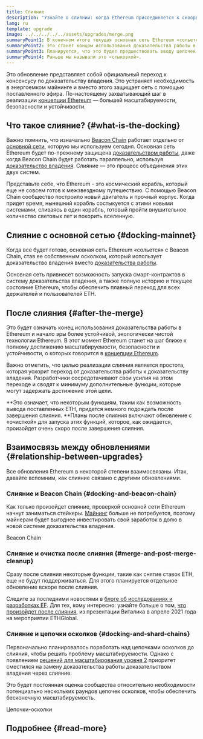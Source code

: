 ```yaml
---
title: Слияние
description: "Узнайте о слиянии: когда Ethereum присоединяется к скоординированной системе доказательства владения Beacon Chain."
lang: ru
template: upgrade
image: ../../../../../assets/upgrades/merge.png
summaryPoint1: В конечном итоге текущая основная сеть Ethereum «сольется» с системой доказательства владения.
summaryPoint2: Это станет концом использования доказательства работы в Ethereum и ознаменует полный переход на доказательство владения.
summaryPoint3: Планируется, что это будет предшествовать вводу цепочек-осколков.
summaryPoint4: Раньше мы называли это «стыковкой».
---
```


<UpgradeStatus dateKey="page-upgrades-merge-date">
  Это обновление представляет собой официальный переход к консенсусу по доказательству владения. Это устраняет необходимость в энергоемком майнинге и вместо этого защищает сеть с помощью поставленного эфира. По-настоящему захватывающий шаг в реализации <a href="/upgrades/vision/">концепции Ethereum</a> — большей масштабируемости, безопасности и устойчивости.
</UpgradeStatus>

## Что такое слияние? {#what-is-the-docking}

Важно помнить, что изначально [Beacon Chain](/upgrades/beacon-chain/) работает отдельно от [основной сети](/glossary/#mainnet), которую мы используем сегодня. Основная сеть Ethereum будет по-прежнему защищена [доказательством работы](/developers/docs/consensus-mechanisms/pow/), даже когда Beacon Chain будет работать параллельно, используя [доказательство владения](/developers/docs/consensus-mechanisms/pos/). Слияние — это процесс объединения этих двух систем.

Представьте себе, что Ethereum - это космический корабль, который еще не совсем готов к межзвездному путешествию. С помощью Beacon Chain сообщество построило новый двигатель и прочный корпус. Когда придет время, нынешний корабль состыкуется с этими новыми системами, сливаясь в один корабль, готовый пройти внушительное количество световых лет и покорить вселенную.

## Слияние с основной сетью {#docking-mainnet}

Когда все будет готово, основная сеть Ethereum «сольется» с Beacon Chain, став ее собственным осколком, который использует доказательство владения вместо [доказательства работы](/developers/docs/consensus-mechanisms/pow/).

Основная сеть привнесет возможность запуска смарт-контрактов в систему доказательства владения, а также полную историю и текущее состояние Ethereum, чтобы обеспечить плавный переход для всех держателей и пользователей ETH.

## После слияния {#after-the-merge}

Это будет означать конец использования доказательства работы в Ethereum и начало эры более устойчивой, экологически чистой технологии Ethereum. В этот момент Ethereum станет на шаг ближе к полному достижению масштабируемости, безопасности и устойчивости, о которых говорится в [концепции Ethereum](/upgrades/vision/).

Важно отметить, что целью реализации слияния является простота, которая ускорит переход от доказательства работы к доказательству владения. Разработчики сосредотачивают свои усилия на этом переходе и сводят к минимуму дополнительные функции, которые могут задержать достижение этой цели.

**Это означает, что некоторым функциям, таким как возможность вывода поставленных ETH, придется немного подождать после завершения слияния. **Планы после слияния включают обновление с «очисткой» для запуска этих функций, которое, как ожидается, произойдет очень скоро после завершения слияния.

## Взаимосвязь между обновлениями {#relationship-between-upgrades}

Все обновления Ethereum в некоторой степени взаимосвязаны. Итак, давайте вспомним, как слияние связано с другими обновлениями.

### Слияние и Beacon Chain {#docking-and-beacon-chain}

Как только произойдет слияние, проверкой основной сети Ethereum начнут заниматься стейкеры. [Майнинг](/developers/docs/consensus-mechanisms/pow/mining/) больше не потребуется, поэтому майнерам будет выгоднее инвестировать свой заработок в долю в новой системе доказательства владения.

<ButtonLink to="/upgrades/beacon-chain/">
  Beacon Chain
</ButtonLink>

### Слияние и очистка после слияния {#merge-and-post-merge-cleanup}

Сразу после слияния некоторые функции, такие как снятие ставок ETH, еще не будут поддерживаться. Для этого планируется отдельное обновление вскоре после слияния.

Следите за последними новостями в [блоге об исследованиях и разработках EF](https://blog.ethereum.org/category/research-and-development/). Для тех, кому интересно: узнайте больше о том, [что произойдет после слияния](https://youtu.be/7ggwLccuN5s?t=101), из презентации Виталика в апреле 2021 года на мероприятии ETHGlobal.

### Слияние и цепочки осколков {#docking-and-shard-chains}

Первоначально планировалось поработать над цепочками осколков до слияния, чтобы решить проблему масштабируемости. Однако с появлением [решений для масштабирования уровня 2](/developers/docs/scaling/#layer-2-scaling) приоритет сместился на замену доказательства работы доказательством владения через слияние.

Это будет постоянная оценка сообщества относительно необходимости потенциально нескольких раундов цепочек осколков, чтобы обеспечить бесконечную масштабируемость.

<ButtonLink to="/upgrades/sharding/">
  Цепочки-осколки
</ButtonLink>

## Подробнее {#read-more}

<MergeArticleList />
